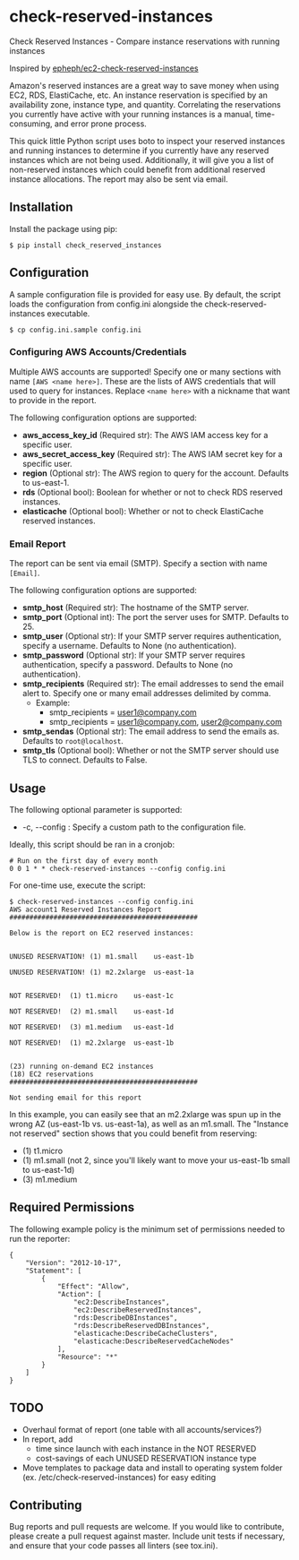 check-reserved-instances
============================

Check Reserved Instances - Compare instance reservations with running instances

Inspired by [epheph/ec2-check-reserved-instances](https://github.com/epheph/ec2-check-reserved-instances)

Amazon's reserved instances are a great way to save money when using EC2, RDS, ElastiCache, etc. An instance reservation is specified by an availability zone, instance type, and quantity. Correlating the reservations you currently have active with your running instances is a manual, time-consuming, and error prone process.

This quick little Python script uses boto to inspect your reserved instances and running instances to determine if you currently have any reserved instances which are not being used. Additionally, it will give you a list of non-reserved instances which could benefit from additional reserved instance allocations. The report may also be sent via email.


## Installation

Install the package using pip:

```
$ pip install check_reserved_instances
```


## Configuration

A sample configuration file is provided for easy use. By default, the script loads the configuration from config.ini alongside the check-reserved-instances executable.

```
$ cp config.ini.sample config.ini
```

### Configuring AWS Accounts/Credentials

Multiple AWS accounts are supported! Specify one or many sections with name `[AWS <name here>]`. These are the lists of AWS credentials that will used to query for instances. Replace `<name here>` with a nickname that want to provide in the report.

The following configuration options are supported:

- **aws_access_key_id** (Required str): The AWS IAM access key for a specific user.
- **aws_secret_access_key** (Required str): The AWS IAM secret key for a specific user.
- **region** (Optional str): The AWS region to query for the account. Defaults to us-east-1.
- **rds** (Optional bool): Boolean for whether or not to check RDS reserved instances.
- **elasticache** (Optional bool): Whether or not to check ElastiCache reserved instances.


### Email Report

The report can be sent via email (SMTP). Specify a section with name `[Email]`.

The following configuration options are supported:

- **smtp_host** (Required str): The hostname of the SMTP server.
- **smtp_port** (Optional int): The port the server uses for SMTP. Defaults to 25.
- **smtp_user** (Optional str): If your SMTP server requires authentication, specify a username. Defaults to None (no authentication).
- **smtp_password** (Optional str): If your SMTP server requires authentication, specify a password. Defaults to None (no authentication).
- **smtp_recipients** (Required str): The email addresses to send the email alert to. Specify one or many email addresses delimited by comma.
    - Example:
        - smtp_recipients = user1@company.com
        - smtp_recipients = user1@company.com, user2@company.com
- **smtp_sendas** (Optional str): The email address to send the emails as. Defaults to `root@localhost`.
- **smtp_tls** (Optional bool): Whether or not the SMTP server should use TLS to connect. Defaults to False.


## Usage

The following optional parameter is supported:

* -c, --config : Specify a custom path to the configuration file.

Ideally, this script should be ran in a cronjob:

```
# Run on the first day of every month
0 0 1 * * check-reserved-instances --config config.ini
```

For one-time use, execute the script:

```
$ check-reserved-instances --config config.ini
AWS account1 Reserved Instances Report
###############################################

Below is the report on EC2 reserved instances:


UNUSED RESERVATION! (1) m1.small    us-east-1b

UNUSED RESERVATION! (1) m2.2xlarge  us-east-1a


NOT RESERVED!  (1) t1.micro    us-east-1c

NOT RESERVED!  (2) m1.small    us-east-1d

NOT RESERVED!  (3) m1.medium   us-east-1d

NOT RESERVED!  (1) m2.2xlarge  us-east-1b


(23) running on-demand EC2 instances
(18) EC2 reservations
###############################################

Not sending email for this report
```

In this example, you can easily see that an m2.2xlarge was spun up in the wrong AZ (us-east-1b vs. us-east-1a), as well as an m1.small. The "Instance not reserved" section shows that you could benefit from reserving:
* (1) t1.micro
* (1) m1.small (not 2, since you'll likely want to move your us-east-1b small to us-east-1d)
* (3) m1.medium


## Required Permissions

The following example policy is the minimum set of permissions needed to run the reporter:

```
{
    "Version": "2012-10-17",
    "Statement": [
        {
            "Effect": "Allow",
            "Action": [
                "ec2:DescribeInstances",
                "ec2:DescribeReservedInstances",
                "rds:DescribeDBInstances",
                "rds:DescribeReservedDBInstances",
                "elasticache:DescribeCacheClusters",
                "elasticache:DescribeReservedCacheNodes"
            ],
            "Resource": "*"
        }
    ]
}
```


## TODO

- Overhaul format of report (one table with all accounts/services?)
- In report, add
    - time since launch with each instance in the NOT RESERVED
    - cost-savings of each UNUSED RESERVATION instance type
- Move templates to package data and install to operating system folder (ex. /etc/check-reserved-instances) for easy editing


## Contributing

Bug reports and pull requests are welcome. If you would like to contribute, please create a pull request against master. Include unit tests if necessary, and ensure that your code passes all linters (see tox.ini).
